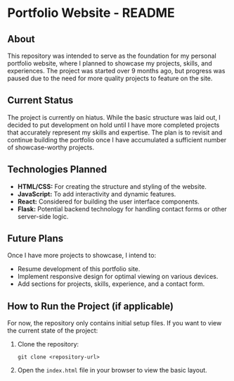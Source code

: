 <!DOCTYPE html>
<html lang="en">
<head>
    <meta charset="UTF-8">
    <meta name="viewport" content="width=device-width, initial-scale=1.0">
</head>
<body>
    <h1>Portfolio Website - README</h1>
    <h2>About</h2>
    <p>This repository was intended to serve as the foundation for my personal portfolio website, where I planned to showcase my projects, skills, and experiences. The project was started over 9 months ago, but progress was paused due to the need for more quality projects to feature on the site.</p>
    <h2>Current Status</h2>
    <p>The project is currently on hiatus. While the basic structure was laid out, I decided to put development on hold until I have more completed projects that accurately represent my skills and expertise. The plan is to revisit and continue building the portfolio once I have accumulated a sufficient number of showcase-worthy projects.</p>
    <h2>Technologies Planned</h2>
    <ul>
        <li><strong>HTML/CSS:</strong> For creating the structure and styling of the website.</li>
        <li><strong>JavaScript:</strong> To add interactivity and dynamic features.</li>
        <li><strong>React:</strong> Considered for building the user interface components.</li>
        <li><strong>Flask:</strong> Potential backend technology for handling contact forms or other server-side logic.</li>
    </ul>
    <h2>Future Plans</h2>
    <p>Once I have more projects to showcase, I intend to:</p>
    <ul>
        <li>Resume development of this portfolio site.</li>
        <li>Implement responsive design for optimal viewing on various devices.</li>
        <li>Add sections for projects, skills, experience, and a contact form.</li>
    </ul>
    <h2>How to Run the Project (if applicable)</h2>
    <p>For now, the repository only contains initial setup files. If you want to view the current state of the project:</p>
    <ol>
        <li>Clone the repository:
            <pre><code>git clone &lt;repository-url&gt;</code></pre>
        </li>
        <li>Open the <code>index.html</code> file in your browser to view the basic layout.</li>
    </ol>
</body>
</html>
